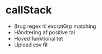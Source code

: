# callStack


- Brug regex til excrptGrp matching
- Håndtering af positive tal
- Hoved funktionalitet
- Upload csv fil

